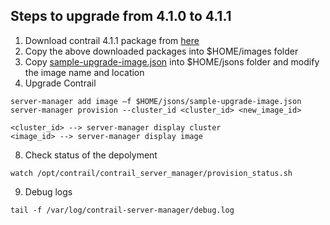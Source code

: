 ## Steps to upgrade from 4.1.0 to 4.1.1

1. Download contrail 4.1.1 package from [here](https://www.juniper.net/support/downloads/?p=contrail#sw)
2. Copy the above downloaded packages into $HOME/images folder
3. Copy [sample-upgrade-image.json](https://github.com/urao/contrail-pre5-installations/blob/master/contrail-41x/sample-upgrade-image.json) into $HOME/jsons folder and modify the image name and location
4. Upgrade Contrail
```
server-manager add image –f $HOME/jsons/sample-upgrade-image.json
server-manager provision --cluster_id <cluster_id> <new_image_id>

<cluster_id> --> server-manager display cluster
<image_id> --> server-manager display image
```
8. Check status of the depolyment
```
watch /opt/contrail/contrail_server_manager/provision_status.sh
```
9. Debug logs
```
tail -f /var/log/contrail-server-manager/debug.log
```
